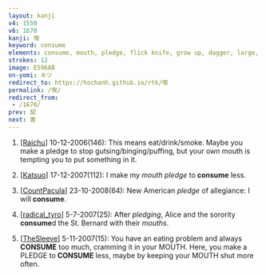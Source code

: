 ```yaml
---
layout: kanji
v4: 1550
v6: 1670
kanji: 喫
keyword: consume
elements: consume, mouth, pledge, flick knife, grow up, dagger, large, St. Bernard
strokes: 12
image: E596AB
on-yomi: キツ
redirect_to: https://hochanh.github.io/rtk/喫
permalink: /喫/
redirect_from:
 - /1670/
prev: 契
next: 害
---
```


1) [<a href="http://kanji.koohii.com/profile/Raichu">Raichu</a>] 10-12-2006(146): This means eat/drink/smoke. Maybe you make a pledge to stop gutsing/binging/puffing, but your own mouth is tempting you to put something in it.

2) [<a href="http://kanji.koohii.com/profile/Katsuo">Katsuo</a>] 17-12-2007(112): I make my <em>mouth pledge</em> to<strong> consume</strong> less.

3) [<a href="http://kanji.koohii.com/profile/CountPacula">CountPacula</a>] 23-10-2008(64): New American <em>pledge</em> of allegiance: I will<strong> consume</strong>.

4) [<a href="http://kanji.koohii.com/profile/radical_tyro">radical_tyro</a>] 5-7-2007(25): After <em>pledging</em>, Alice and the sorority<strong> consume</strong>d the St. Bernard with their <em>mouths</em>.

5) [<a href="http://kanji.koohii.com/profile/TheSleeve">TheSleeve</a>] 5-11-2007(15): You have an eating problem and always<strong> CONSUME</strong> too much, cramming it in your MOUTH. Here, you make a PLEDGE to<strong> CONSUME</strong> less, maybe by keeping your MOUTH shut more often.


